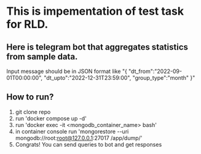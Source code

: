 # This is impementation of test task for RLD.
## Here is telegram bot that aggregates statistics from sample data.

Input message should be in JSON format like
"{
    "dt_from":"2022-09-01T00:00:00",
    "dt_upto":"2022-12-31T23:59:00",
    "group_type":"month"
}"

## How to run?

1. git clone repo
2. run 'docker compose up -d'
3. run 'docker exec -it <mongodb_container_name> bash'
4. in container console run 'mongorestore --uri mongodb://root:root@127.0.0.1:27017 /app/dump/'
5. Congrats! You can send queries to bot and get responses
